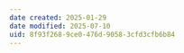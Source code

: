```yaml
---
date created: 2025-01-29
date modified: 2025-07-10
uid: 8f93f268-9ce0-476d-9058-3cfd3cfb6b84
---
```

